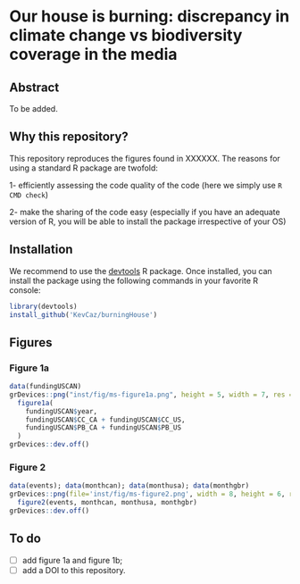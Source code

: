 # Our house is burning: discrepancy in climate change vs biodiversity coverage in the media


## Abstract

To be added.



## Why this repository?

This repository reproduces the figures found in XXXXXX.
The reasons for using a standard R package are  twofold:

1- efficiently assessing the code quality of the code (here we simply use `R CMD check`)

2- make the sharing of the code easy (especially if you have an adequate version
  of R, you will be able to install the package irrespective of your OS)



## Installation

We recommend to use the [devtools](https://cran.r-project.org/web/packages/devtools/index.html)
R package. Once installed, you can install the package using the following
commands in your favorite R console:

```r
library(devtools)
install_github('KevCaz/burningHouse')
```

## Figures

### Figure 1a

```r
data(fundingUSCAN)
grDevices::png("inst/fig/ms-figure1a.png", height = 5, width = 7, res = 300, unit = "in")
  figure1a(
    fundingUSCAN$year,
    fundingUSCAN$CC_CA + fundingUSCAN$CC_US,
    fundingUSCAN$PB_CA + fundingUSCAN$PB_US
  )
grDevices::dev.off()
```


### Figure 2

```r
data(events); data(monthcan); data(monthusa); data(monthgbr)
grDevices::png(file='inst/fig/ms-figure2.png', width = 8, height = 6, res = 300, unit = 'in')
  figure2(events, monthcan, monthusa, monthgbr)
grDevices::dev.off()
```

<!-- ![](inst/fig/ms-figure2.png) -->



## To do

- [ ] add figure 1a and figure 1b;
- [ ] add a DOI to this repository.
